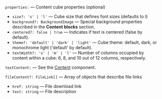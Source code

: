 `properties:` — Content cube properties (optional)

- `size?: 's' | 'l'` — Cube size that defines font sizes (defaults to l)
- `background?: BackgroundImage` — Special background properties described in the **Content blocks** section.
- `centered?: false | true` — Indicates if text is centered (false by default).
- `theme?: 'default' | 'dark' | 'light'` — Cube theme: default, dark, or monochrome light ('default' by default).
- `textWidth?: 's' | 'm' | 'l'` — Number of columns occupied by content within a cube: 6, 8, and 10 out of 12 columns, respectively.

`textContent:` — See the [Content](?path=/story/components-content--default&viewMode=docs) component.

`fileContent?: FileLink[]` — Array of objects that describe file links

- `href: string` — File download link
- `text: string` — File description
